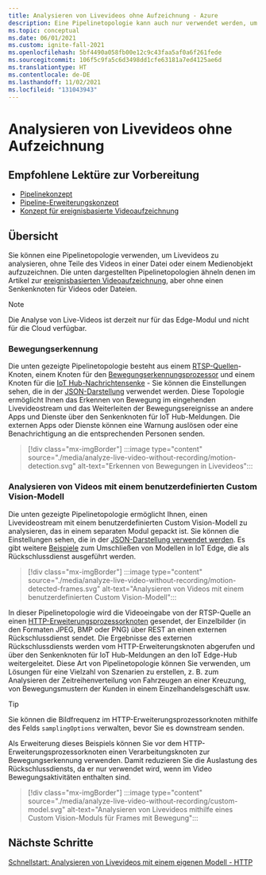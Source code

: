 ```yaml
---
title: Analysieren von Livevideos ohne Aufzeichnung - Azure
description: Eine Pipelinetopologie kann auch nur verwendet werden, um Analysen aus einem Livevideostream zu extrahieren, ohne dass dieser am Edge oder in der Cloud aufgezeichnet werden muss. Dieses Konzept wird in diesem Artikel erläutert.
ms.topic: conceptual
ms.date: 06/01/2021
ms.custom: ignite-fall-2021
ms.openlocfilehash: 5bf4490a058fb00e12c9c43faa5af0a6f261fede
ms.sourcegitcommit: 106f5c9fa5c6d3498dd1cfe63181a7ed4125ae6d
ms.translationtype: HT
ms.contentlocale: de-DE
ms.lasthandoff: 11/02/2021
ms.locfileid: "131043943"
---
```

# <a name="analyzing-live-videos-without-recording"></a>Analysieren von Livevideos ohne Aufzeichnung


## <a name="suggested-pre-reading"></a>Empfohlene Lektüre zur Vorbereitung 

* [Pipelinekonzept](pipeline.md)
* [Pipeline-Erweiterungskonzept](pipeline-extension.md)
* [Konzept für ereignisbasierte Videoaufzeichnung](event-based-video-recording-concept.md)

## <a name="overview"></a>Übersicht  

Sie können eine Pipelinetopologie verwenden, um Livevideos zu analysieren, ohne Teile des Videos in einer Datei oder einem Medienobjekt aufzuzeichnen. Die unten dargestellten Pipelinetopologien ähneln denen im Artikel zur [ereignisbasierten Videoaufzeichnung](event-based-video-recording-concept.md), aber ohne einen Senkenknoten für Videos oder Dateien.

> [!NOTE]
> Die Analyse von Live-Videos ist derzeit nur für das Edge-Modul und nicht für die Cloud verfügbar.

### <a name="motion-detection"></a>Bewegungserkennung

Die unten gezeigte Pipelinetopologie besteht aus einem [RTSP-Quellen](pipeline.md#rtsp-source)-Knoten, einem Knoten für den [Bewegungserkennungsprozessor](pipeline.md#motion-detection-processor) und einem Knoten für die [IoT Hub-Nachrichtensenke](pipeline.md#iot-hub-message-sink) - Sie können die Einstellungen sehen, die in der [JSON-Darstellung](https://github.com/Azure/video-analyzer/blob/main/pipelines/live/topologies/motion-detection/topology.json) verwendet werden. Diese Topologie ermöglicht Ihnen das Erkennen von Bewegung im eingehenden Livevideostream und das Weiterleiten der Bewegungsereignisse an andere Apps und Dienste über den Senkenknoten für IoT Hub-Meldungen. Die externen Apps oder Dienste können eine Warnung auslösen oder eine Benachrichtigung an die entsprechenden Personen senden.

> [!div class="mx-imgBorder"]
> :::image type="content" source="./media/analyze-live-video-without-recording/motion-detection.svg" alt-text="Erkennen von Bewegungen in Livevideos":::

### <a name="analyzing-video-using-a-custom-vision-model"></a>Analysieren von Videos mit einem benutzerdefinierten Custom Vision-Modell 

Die unten gezeigte Pipelinetopologie ermöglicht Ihnen, einen Livevideostream mit einem benutzerdefinierten Custom Vision-Modell zu analysieren, das in einem separaten Modul gepackt ist. Sie können die Einstellungen sehen, die in der [JSON-Darstellung verwendet werden](https://github.com/Azure/video-analyzer/blob/main/pipelines/live/topologies/httpExtension/topology.json). Es gibt weitere [Beispiele](https://github.com/Azure/video-analyzer/tree/main/edge-modules/extensions) zum Umschließen von Modellen in IoT Edge, die als Rückschlussdienst ausgeführt werden.

> [!div class="mx-imgBorder"]
> :::image type="content" source="./media/analyze-live-video-without-recording/motion-detected-frames.svg" alt-text="Analysieren von Videos mit einem benutzerdefinierten Custom Vision-Modell":::

In dieser Pipelinetopologie wird die Videoeingabe von der RTSP-Quelle an einen [HTTP-Erweiterungsprozessorknoten](pipeline.md#http-extension-processor) gesendet, der Einzelbilder (in den Formaten JPEG, BMP oder PNG) über REST an einen externen Rückschlussdienst sendet. Die Ergebnisse des externen Rückschlussdiensts werden vom HTTP-Erweiterungsknoten abgerufen und über den Senkenknoten für IoT Hub-Meldungen an den IoT Edge-Hub weitergeleitet. Diese Art von Pipelinetopologie können Sie verwenden, um Lösungen für eine Vielzahl von Szenarien zu erstellen, z. B. zum Analysieren der Zeitreihenverteilung von Fahrzeugen an einer Kreuzung, von Bewegungsmustern der Kunden in einem Einzelhandelsgeschäft usw.

>[!TIP]
> Sie können die Bildfrequenz im HTTP-Erweiterungsprozessorknoten mithilfe des Felds `samplingOptions` verwalten, bevor Sie es downstream senden.

Als Erweiterung dieses Beispiels können Sie vor dem HTTP-Erweiterungsprozessorknoten einen Verarbeitungsknoten zur Bewegungserkennung verwenden. Damit reduzieren Sie die Auslastung des Rückschlussdiensts, da er nur verwendet wird, wenn im Video Bewegungsaktivitäten enthalten sind.

> [!div class="mx-imgBorder"]
> :::image type="content" source="./media/analyze-live-video-without-recording/custom-model.svg" alt-text="Analysieren von Livevideos mithilfe eines Custom Vision-Moduls für Frames mit Bewegung":::

## <a name="next-steps"></a>Nächste Schritte

[Schnellstart: Analysieren von Livevideos mit einem eigenen Modell - HTTP](analyze-live-video-use-your-model-http.md)
